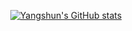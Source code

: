 <div align="center">

[![Yangshun's GitHub stats](https://github-readme-stats.vercel.app/api?username=berniechiu&show_icons=true&title_color=000&icon_color=586069&text_color=586069&bg_color=fff&line_height=30&hide_title=true&title_color=0366d6)](https://github.com/anuraghazra/github-readme-stats)

</div>

